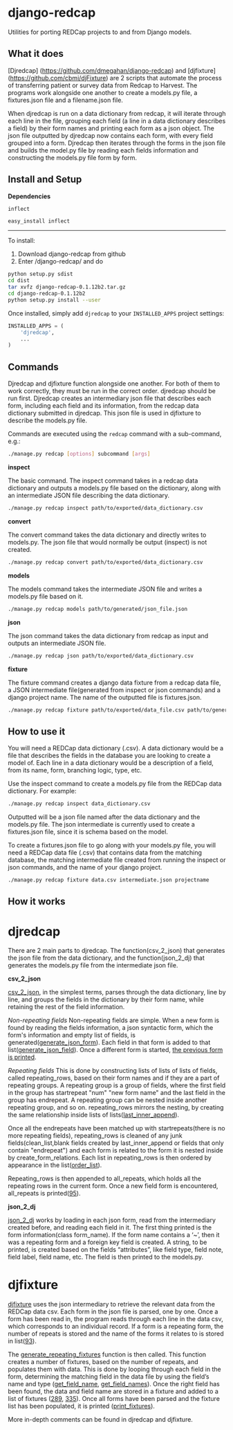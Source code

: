 django-redcap
=============

Utilities for porting REDCap projects to and from Django models.

What it does
------------

[Djredcap] (https://github.com/dmegahan/django-redcap) and [djfixture] (https://github.com/cbmi/djFixture) are 2 scripts that automate the process of transferring patient or survey data from Redcap to Harvest. The programs work alongside one another to create a models.py file, a fixtures.json file and a filename.json file. 

When djredcap is run on a data dictionary from redcap, it will iterate through each line in the file, grouping each field (a line in a data dictionary describes a field) by their form names and printing each form as a json object. The json file outputted by djredcap now contains each form, with every field grouped into a form. Djredcap then iterates through the forms in the json file and builds the model.py file by reading each fields information and constructing the models.py file form by form.

Install and Setup
-----------------

**Dependencies**

`inflect`

```bash
easy_install inflect
```
--------------------
To install:

1. Download django-redcap from github
2. Enter /django-redcap/ and do

```bash
python setup.py sdist
cd dist
tar xvfz django-redcap-0.1.12b2.tar.gz
cd django-redcap-0.1.12b2
python setup.py install --user
```

Once installed, simply add `djredcap` to your `INSTALLED_APPS` project settings:

```python
INSTALLED_APPS = (
    'djredcap',
    ...
)
```

Commands
--------

Djredcap and djfixture function alongside one another. For both of them to work correctly, they must be run in the correct order. djredcap should be run first. Djredcap creates an intermediary json file that describes each form, including each field and its information, from the redcap data dictionary submitted in djredcap. This json file is used in djfixture to describe the models.py file.

Commands are executed using the `redcap` command with a sub-command, e.g.:

```bash
./manage.py redcap [options] subcommand [args]
```

**inspect**

The basic command. The inspect command takes in a redcap data dictionary and outputs a
models.py file based on the dictionary, along with an intermediate JSON file describing 
the data dictionary.
```bash
./manage.py redcap inspect path/to/exported/data_dictionary.csv
```
**convert**

The convert command takes the data dictionary and directly writes to models.py. 
The json file that would normally be output (inspect) is not created.

```bash
./manage.py redcap convert path/to/exported/data_dictionary.csv
```
**models**

The models command takes the intermediate JSON file and writes a models.py file based on it.

```bash
./manage.py redcap models path/to/generated/json_file.json
```
**json**

The json command takes the data dictionary from redcap as input and outputs an intermediate JSON file.
```bash
./manage.py redcap json path/to/exported/data_dictionary.csv
```
**fixture**

The fixture command creates a django data fixture from a redcap data file, a JSON intermediate file(generated
from inspect or json commands) and a django project name. The name of the outputted file is fixtures.json.
```bash
./manage.py redcap fixture path/to/exported/data_file.csv path/to/generated/json_file.json django_project_name
```

How to use it
-------------
You will need a REDCap data dictionary (.csv). A data dictionary would be a file that 
describes the fields in the database you are looking to create a model of. Each line in a data dictionary would 
be a description of a field, from its name, form, branching logic, type, etc.

Use the inspect command to create a models.py file from the REDCap data dictionary. 
For example:
```bash
./manage.py redcap inspect data_dictionary.csv
```
Outputted will be a json file named after the data dictionary and the models.py file. The json intermediate is
currently used to create a fixtures.json file, since it is schema based on the model.

To create a fixtures.json file to go along with your models.py file, you will need a REDCap data file (.csv) that
contains data from the matching database, the matching intermediate file created from running the inspect or json
commands, and the name of your django project.

```bash
./manage.py redcap fixture data.csv intermediate.json projectname
```

How it works
-------------

djredcap
========

There are 2 main parts to djredcap. The function(csv_2_json) that generates the json file from the 
data dictionary, and the function(json_2_dj) that generates the models.py file from the intermediate json
file.

**csv_2_json**

[csv_2_json](https://github.com/cbmi/django-redcap/blob/master/djredcap/management/subcommands/djredcap.py#L51), in the simplest terms, parses through the data dictionary, line by line, and groups the fields in the dictionary by their form name, while retaining the rest of the field information.

*Non-repeating fields*
Non-repeating fields are simple. When a new form is found by reading the fields information, a json syntactic form, 
which the form's information and empty list of fields, is generated([generate_json_form](https://github.com/cbmi/django-redcap/blob/master/djredcap/management/subcommands/djredcap.py#L405)). Each field in that form is added to that list([generate_json_field](https://github.com/cbmi/django-redcap/blob/master/djredcap/management/subcommands/djredcap.py#L415)). Once a different form is started, [the previous form is printed](https://github.com/cbmi/django-redcap/blob/master/djredcap/management/subcommands/djredcap.py#L93).

*Repeating fields*
This is done by constructing lists of lists of lists of fields, called repeating_rows, based on their form names 
and if they are a part of repeating groups. A repeating group is a group of fields, where the first field in the group has startrepeat "num" "new form name" and the last field in the group has endrepeat. A repeating group can be 
nested inside another repeating group, and so on. repeating_rows mirrors the nesting, by creating the same relationship inside lists of lists([last_inner_append](https://github.com/cbmi/django-redcap/blob/master/djredcap/management/subcommands/djredcap.py#L301)). 

Once all the endrepeats have been matched up with startrepeats(there is no more repeating fields), repeating_rows is cleaned of any junk fields(clean_list,blank fields created by last_inner_append or fields that only contain "endrepeat") and each form is related to the form it is nested inside by create_form_relations. Each list in repeating_rows is then ordered by appearance in the list([order_list](https://github.com/cbmi/django-redcap/blob/master/djredcap/management/subcommands/djredcap.py#L232)).

Repeating_rows is then appended to all_repeats, which holds all the repeating rows in the current form. Once a new field form is encountered, all_repeats is printed([95](https://github.com/cbmi/django-redcap/blob/master/djredcap/management/subcommands/djredcap.py#L94)).


**json_2_dj**

[json_2_dj](https://github.com/cbmi/django-redcap/blob/master/djredcap/management/subcommands/djredcap.py#L440) works by loading in each json form, read from the intermediary created before, and reading each field in it. 
The first thing printed is the form information(class form_name). If the form name contains a ‘~’, then it was a 
repeating form and a foreign key field is created. A string, to be printed, is created based on the fields 
“attributes”, like field type, field note, field label, field name, etc. The field is then printed to the models.py.


djfixture
=========

[djfixture](https://github.com/cbmi/django-redcap/blob/master/djredcap/management/subcommands/djfixture.py) uses the json intermediary to retrieve the relevant data from the REDCap data csv. 
Each form in the json file is parsed, one by one. Once a form has been read in, the program reads through each line 
in the data csv, which corresponds to an individual record. If a form is a repeating form, the number of repeats is 
stored and the name of the forms it relates to is stored in list([93](https://github.com/cbmi/django-redcap/blob/master/djredcap/management/subcommands/djfixture.py#L93)).  

The [generate_repeating_fixtures](https://github.com/cbmi/django-redcap/blob/master/djredcap/management/subcommands/djfixture.py#L158) function is then called. This function creates a number of fixtures, based on the 
number of repeats, and populates them with data. This is done by looping through each field in the form, determining 
the matching field in the data file by using the field’s name and type ([get_field_name](https://github.com/cbmi/django-redcap/blob/master/djredcap/management/subcommands/djfixture.py#L344), [get_field_names](https://github.com/cbmi/django-redcap/blob/master/djredcap/management/subcommands/djfixture.py#L391)). Once the 
right field has been found, the data and field name are stored in a fixture and added to a list of fixtures ([289](https://github.com/cbmi/django-redcap/blob/master/djredcap/management/subcommands/djfixture.py#L289), [335](https://github.com/cbmi/django-redcap/blob/master/djredcap/management/subcommands/djfixture.py#L335)).
Once all forms have been parsed and the fixture list has been populated, it is printed ([print_fixtures](https://github.com/cbmi/django-redcap/blob/master/djredcap/management/subcommands/djfixture.py#L455)). 



More in-depth comments can be found in djredcap and djfixture.


